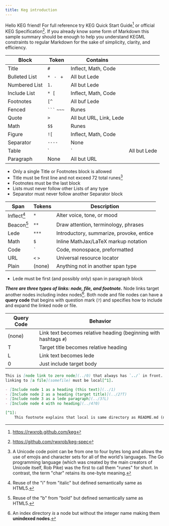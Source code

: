 ```yaml
---
title: Keg introduction
---
```


Hello KEG friend! For full reference try KEG Quick Start Guide[^start] or
official KEG Specification[^spec]. If you already know some form of Markdown
this sample summary should be enough to help you understand KEGML constraints to
regular Markdown for the sake of simplicity, clarity, and efficiency.

| Block         | Token          | Contains                |              |
| ------------- | -------------- | ----------------------- | ------------ |
| Title         | `# `           | Inflect, Math, Code     |              |
| Bulleted List | `* ` `- ` `+ ` | All but Lede            |              |
| Numbered List | `1. `          | All but Lede            |              |
| Include List  | `* [`          | Inflect, Math, Code     |              |
| Footnotes     | `[^`           | All buf Lede            |              |
| Fenced        | ` ``` ` `~~~`  | Runes                   |              |
| Quote         | `> `           | All but URL, Link, Lede |              |
| Math          | `$$`           | Runes                   |              |
| Figure        | `![`           | Inflect, Math, Code     |              |
| Separator     | `----`         | None                    |              |
| Table         | `              | `                       | All but Lede |
| Paragraph     | None           | All but URL             |              |

- Only a single Title or Footnotes block is allowed
- Title must be first line and not exceed 72 total runes[^unicode]
- Footnotes must be the last block
- Lists must never follow other Lists of any type
- Separator must never follow another Separator block

| Span        | Tokens  | Description                              |
| ----------- | ------- | ---------------------------------------- |
| Inflect[^i] | `*`     | Alter voice, tone, or mood               |
| Beacon[^b]  | `**`    | Draw attention, terminology, phrases     |
| Lede        | `***`   | Introductory, summarize, provoke, entice |
| Math        | `$`     | Inline MathJax/LaTeX markup notation     |
| Code        | `` ` `` | Code, monospace, preformatted            |
| URL         | `<` `>` | Universal resource locator               |
| Plain       | (none)  | Anything not in another span type        |

- Lede must be first (and possibly only) span in paragraph block

**_There are three types of links: node, file, and footnote._** Node links
target another nodes including index nodes[^dexnode]. Both node and file nodes
can have a **query code** that begins with question mark (`?`) and specifies how
to include and expand the linked node or file.

| Query Code | Behavior                                                         |
| ---------- | ---------------------------------------------------------------- |
| (none)     | Link text becomes relative heading (beginning with hashtags `#`) |
| T          | Target title becomes relative heading                            |
| L          | Link text becomes lede                                           |
| 0          | Just include target body                                         |

```md
This is [node link to zero node](../0) that always has `../` in front. If
linking to [a file](somefile) must be local[^1].

- [Include node 1 as a heading (this text)](../1)
- [Include node 2 as a heading (target title)](../2?T)
- [Include node 3 as a lede paragraph](../3?L)
- [Include node 4 with no heading](../4?0)

[^1]:
    This footnote explains that local is same directory as README.md (no slash).
```

[^start]: <https://rwxrob.github.com/keg>
[^spec]: <https://github.com/rwxrob/keg-spec>
[^unicode]:
    A Unicode code point can be from one to four bytes long and allows the use
    of emojis and character sets for all of the world's languages. The Go
    programming language (which was created by the main creators of Unicode
    itself, Rob Pike) was the first to call them "runes" for short. In contrast,
    the term "char" retains its one-byte meaning.

[^nodeid]:
    All node IDs must be integers. However, an **index** qualifies as being a
    node even though it has a non-integer ID. This is to prevent indexes from
    being indexed themselves. But for the purposes of linking, an index _is_ a
    node and therefore a node link target may include a non-integer after its
    identifying prefix (ex: `../2` or `../dex`).

[^i]: Reuse of the "i" from "italic" but defined semantically same as HTML5.
[^b]: Reuse of the "b" from "bold" but defined semantically same as HTML5.
[^dexnode]:
    An index directory _is_ a node but without the integer name making them
    **unindexed nodes**.
